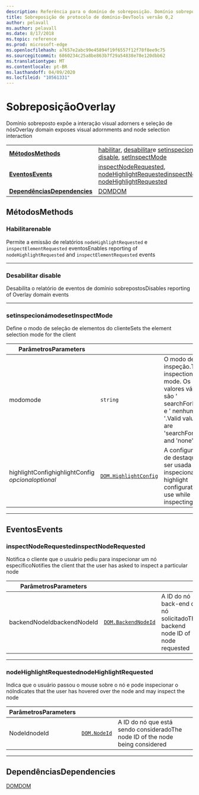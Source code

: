 ```yaml
---
description: Referência para o domínio de sobreposição. Domínio sobreposto expõe a interação visual adorners e seleção de nós
title: Sobreposição de protocolo de domínio-DevTools versão 0,2
author: pelavall
ms.author: pelavall
ms.date: 8/17/2018
ms.topic: reference
ms.prod: microsoft-edge
ms.openlocfilehash: a7657e2abc99e45894f19f6557f12f78f8ee9c75
ms.sourcegitcommit: 6860234c25a8be863b7f29a54838e78e120dbb62
ms.translationtype: MT
ms.contentlocale: pt-BR
ms.lasthandoff: 04/09/2020
ms.locfileid: "10561331"
---
```

# <span data-ttu-id="d5c6b-104">Sobreposição</span><span class="sxs-lookup"><span data-stu-id="d5c6b-104">Overlay</span></span>
<span data-ttu-id="d5c6b-105">Domínio sobreposto expõe a interação visual adorners e seleção de nós</span><span class="sxs-lookup"><span data-stu-id="d5c6b-105">Overlay domain exposes visual adornments and node selection interaction</span></span>

| | |
|-|-|
| [**<span data-ttu-id="d5c6b-106">Métodos</span><span class="sxs-lookup"><span data-stu-id="d5c6b-106">Methods</span></span>**](#methods) | <span data-ttu-id="d5c6b-107">[habilitar](#enable), [desabilitar](#disable)e [setinspecionámode](#setinspectmode)</span><span class="sxs-lookup"><span data-stu-id="d5c6b-107">[enable](#enable), [disable](#disable), [setInspectMode](#setinspectmode)</span></span> |
| [**<span data-ttu-id="d5c6b-108">Eventos</span><span class="sxs-lookup"><span data-stu-id="d5c6b-108">Events</span></span>**](#events) | <span data-ttu-id="d5c6b-109">[inspectNodeRequested](#inspectnoderequested), [nodeHighlightRequested](#nodehighlightrequested)</span><span class="sxs-lookup"><span data-stu-id="d5c6b-109">[inspectNodeRequested](#inspectnoderequested), [nodeHighlightRequested](#nodehighlightrequested)</span></span> |
| [**<span data-ttu-id="d5c6b-110">Dependências</span><span class="sxs-lookup"><span data-stu-id="d5c6b-110">Dependencies</span></span>**](#dependencies) | [<span data-ttu-id="d5c6b-111">DOM</span><span class="sxs-lookup"><span data-stu-id="d5c6b-111">DOM</span></span>](dom.md) |
## <span data-ttu-id="d5c6b-112">Métodos</span><span class="sxs-lookup"><span data-stu-id="d5c6b-112">Methods</span></span>

### <span data-ttu-id="d5c6b-113">Habilitar</span><span class="sxs-lookup"><span data-stu-id="d5c6b-113">enable</span></span>
<span data-ttu-id="d5c6b-114">Permite a emissão de relatórios <code>nodeHighlightRequested</code> e <code>inspectElementRequested</code> eventos</span><span class="sxs-lookup"><span data-stu-id="d5c6b-114">Enables reporting of <code>nodeHighlightRequested</code> and <code>inspectElementRequested</code> events</span></span>

</p>

---

### <span data-ttu-id="d5c6b-115">Desabilitar </span><span class="sxs-lookup"><span data-stu-id="d5c6b-115">disable</span></span>
<span data-ttu-id="d5c6b-116">Desabilita o relatório de eventos de domínio sobrepostos</span><span class="sxs-lookup"><span data-stu-id="d5c6b-116">Disables reporting of Overlay domain events</span></span>

</p>

---

### <span data-ttu-id="d5c6b-117">setinspecionámode</span><span class="sxs-lookup"><span data-stu-id="d5c6b-117">setInspectMode</span></span>
<span data-ttu-id="d5c6b-118">Define o modo de seleção de elementos do cliente</span><span class="sxs-lookup"><span data-stu-id="d5c6b-118">Sets the element selection mode for the client</span></span>

<table>
    <thead>
        <tr>
            <th><span data-ttu-id="d5c6b-119">Parâmetros</span><span class="sxs-lookup"><span data-stu-id="d5c6b-119">Parameters</span></span></th>
            <th></th>
            <th></th>
        </tr>
    </thead>
    <tbody>
        <tr>
            <td><span data-ttu-id="d5c6b-120">modo</span><span class="sxs-lookup"><span data-stu-id="d5c6b-120">mode</span></span></td>
            <td><code class="flyout">string</code></td>
            <td><span data-ttu-id="d5c6b-121">O modo de inspeção.</span><span class="sxs-lookup"><span data-stu-id="d5c6b-121">The inspection mode.</span></span>  <span data-ttu-id="d5c6b-122">Os valores válidos são ' searchForNode ' e ' nenhum '.</span><span class="sxs-lookup"><span data-stu-id="d5c6b-122">Valid values are 'searchForNode' and 'none'.</span></span></td>
        </tr>
        <tr>
            <td><span data-ttu-id="d5c6b-123">highlightConfig</span><span class="sxs-lookup"><span data-stu-id="d5c6b-123">highlightConfig</span></span> <br/> <i><span data-ttu-id="d5c6b-124">opcional</span><span class="sxs-lookup"><span data-stu-id="d5c6b-124">optional</span></span></i></td>
            <td><a href="dom.md#highlightconfig"><code class="flyout">DOM.HighlightConfig</code></a></td>
            <td><span data-ttu-id="d5c6b-125">A configuração de destaque a ser usada ao inspecionar</span><span class="sxs-lookup"><span data-stu-id="d5c6b-125">The highlight configuration to use while inspecting</span></span></td>
        </tr>
    </tbody>
</table>
</p>

---

## <span data-ttu-id="d5c6b-126">Eventos</span><span class="sxs-lookup"><span data-stu-id="d5c6b-126">Events</span></span>

### <span data-ttu-id="d5c6b-127">inspectNodeRequested</span><span class="sxs-lookup"><span data-stu-id="d5c6b-127">inspectNodeRequested</span></span>
<span data-ttu-id="d5c6b-128">Notifica o cliente que o usuário pediu para inspecionar um nó específico</span><span class="sxs-lookup"><span data-stu-id="d5c6b-128">Notifies the client that the user has asked to inspect a particular node</span></span>

<table>
    <thead>
        <tr>
            <th><span data-ttu-id="d5c6b-129">Parâmetros</span><span class="sxs-lookup"><span data-stu-id="d5c6b-129">Parameters</span></span></th>
            <th></th>
            <th></th>
        </tr>
    </thead>
    <tbody>
        <tr>
            <td><span data-ttu-id="d5c6b-130">backendNodeId</span><span class="sxs-lookup"><span data-stu-id="d5c6b-130">backendNodeId</span></span></td>
            <td><a href="dom.md#backendnodeid"><code class="flyout">DOM.BackendNodeId</code></a></td>
            <td><span data-ttu-id="d5c6b-131">A ID do nó back-end do nó solicitado</span><span class="sxs-lookup"><span data-stu-id="d5c6b-131">The backend node ID of node requested</span></span></td>
        </tr>
    </tbody>
</table>
</p>

---

### <span data-ttu-id="d5c6b-132">nodeHighlightRequested</span><span class="sxs-lookup"><span data-stu-id="d5c6b-132">nodeHighlightRequested</span></span>
<span data-ttu-id="d5c6b-133">Indica que o usuário passou o mouse sobre o nó e pode inspecionar o nó</span><span class="sxs-lookup"><span data-stu-id="d5c6b-133">Indicates that the user has hovered over the node and may inspect the node</span></span>

<table>
    <thead>
        <tr>
            <th><span data-ttu-id="d5c6b-134">Parâmetros</span><span class="sxs-lookup"><span data-stu-id="d5c6b-134">Parameters</span></span></th>
            <th></th>
            <th></th>
        </tr>
    </thead>
    <tbody>
        <tr>
            <td><span data-ttu-id="d5c6b-135">NodeId</span><span class="sxs-lookup"><span data-stu-id="d5c6b-135">nodeId</span></span></td>
            <td><a href="dom.md#nodeid"><code class="flyout">DOM.NodeId</code></a></td>
            <td><span data-ttu-id="d5c6b-136">A ID do nó que está sendo considerado</span><span class="sxs-lookup"><span data-stu-id="d5c6b-136">The node ID of the node being considered</span></span></td>
        </tr>
    </tbody>
</table>
</p>

---

## <span data-ttu-id="d5c6b-137">Dependências</span><span class="sxs-lookup"><span data-stu-id="d5c6b-137">Dependencies</span></span>

[<span data-ttu-id="d5c6b-138">DOM</span><span class="sxs-lookup"><span data-stu-id="d5c6b-138">DOM</span></span>](dom.md)
